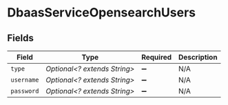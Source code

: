 # DbaasServiceOpensearchUsers


## Fields

| Field                        | Type                         | Required                     | Description                  |
| ---------------------------- | ---------------------------- | ---------------------------- | ---------------------------- |
| `type`                       | *Optional<? extends String>* | :heavy_minus_sign:           | N/A                          |
| `username`                   | *Optional<? extends String>* | :heavy_minus_sign:           | N/A                          |
| `password`                   | *Optional<? extends String>* | :heavy_minus_sign:           | N/A                          |